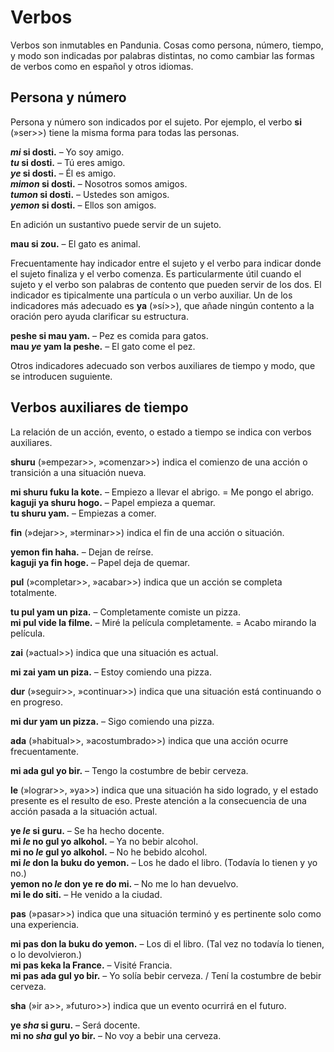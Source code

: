 # Verbos

Verbos son inmutables en Pandunia.
Cosas como persona, número, tiempo, y modo son indicadas por palabras distintas,
no como cambiar las formas de verbos como en español y otros idiomas.

## Persona y número

Persona y número son indicados por el sujeto.
Por ejemplo, el verbo
**si**
(»ser>>) tiene la misma forma para todas las personas.

**_mi_ si dosti.**
– Yo soy amigo.  
**_tu_ si dosti.**
– Tú eres amigo.  
**_ye_ si dosti.**
– Él es amigo.  
**_mimon_ si dosti.**
– Nosotros somos amigos.  
**_tumon_ si dosti.**
– Ustedes son amigos.  
**_yemon_ si dosti.**
– Ellos son amigos.

En adición un sustantivo puede servir de un sujeto.

**mau si zou.**
– El gato es animal.

Frecuentamente hay indicador entre el sujeto y el verbo
para indicar donde el sujeto finaliza y el verbo comenza.
Es particularmente útil cuando el sujeto y el verbo son palabras de contento
que pueden servir de los dos.
El indicador es tipicalmente una partícula o un verbo auxiliar.
Un de los indicadores más adecuado es
**ya**
(»sí>>),
que añade ningún contento a la oración
pero ayuda clarificar su estructura.

**peshe si mau yam.**
– Pez es comida para gatos.  
**mau _ye_ yam la peshe.**
– El gato come el pez.

Otros indicadores adecuado son verbos auxiliares de tiempo y modo,
que se introducen suguiente.


## Verbos auxiliares de tiempo

La relación de un acción, evento, o estado a tiempo se indica con verbos auxiliares.

**shuru**
(»empezar>>, »comenzar>>)
indica el comienzo de una acción o transición a una situación nueva.

**mi shuru fuku la kote.**
– Empiezo a llevar el abrigo. = Me pongo el abrigo.  
**kaguji ya shuru hogo.**
– Papel empieza a quemar.  
**tu shuru yam.**
– Empiezas a comer.

**fin**
(»dejar>>, »terminar>>)
indica el fin de una acción o situación.

**yemon fin haha.**
– Dejan de reírse.  
**kaguji ya fin hoge.**
– Papel deja de quemar.

**pul**
(»completar>>, »acabar>>)
indica que un acción se completa totalmente.

**tu pul yam un piza.**
– Completamente comiste un pizza.  
**mi pul vide la filme.**
– Miré la película completamente. = Acabo mirando la película.

**zai**
(»actual>>)
indica que una situación es actual.

**mi zai yam un piza.**
– Estoy comiendo una pizza.

**dur**
(»seguir>>, »continuar>>)
indica que una situación está continuando o en progreso.

**mi dur yam un pizza.**
– Sigo comiendo una pizza.

**ada**
(»habitual>>, »acostumbrado>>)
indica que una acción ocurre frecuentamente.

**mi ada gul yo bir.**
– Tengo la costumbre de bebir cerveza.

**le**
(»lograr>>, »ya>>)
indica que una situación ha sido logrado, y el estado presente es el resulto de eso.
Preste atención a la consecuencia de una acción pasada a la situación actual.

**ye _le_ si guru.**
– Se ha hecho docente.  
**mi _le_ no gul yo alkohol.**
– Ya no bebir alcohol.  
**mi no _le_ gul yo alkohol.**
– No he bebido alcohol.  
**mi _le_ don la buku do yemon.**
– Los he dado el libro. (Todavía lo tienen y yo no.)  
**yemon no _le_ don ye re do mi.**
– No me lo han devuelvo.  
**mi le do siti.**
– He venido a la ciudad.

**pas**
(»pasar>>)
indica que una situación terminó
y es pertinente solo como una experiencia.

**mi pas don la buku do yemon.**
– Los di el libro. (Tal vez no todavía lo tienen, o lo devolvieron.)  
**mi pas keka la France.**
– Visité Francia.  
**mi pas ada gul yo bir.**
– Yo solía bebir cerveza. / Tení la costumbre de bebir cerveza.

**sha**
(»ir a>>, »futuro>>)
indica que un evento ocurrirá en el futuro.

**ye _sha_ si guru.**
– Será docente.  
**mi no _sha_ gul yo bir.**
– No voy a bebir una cerveza.

